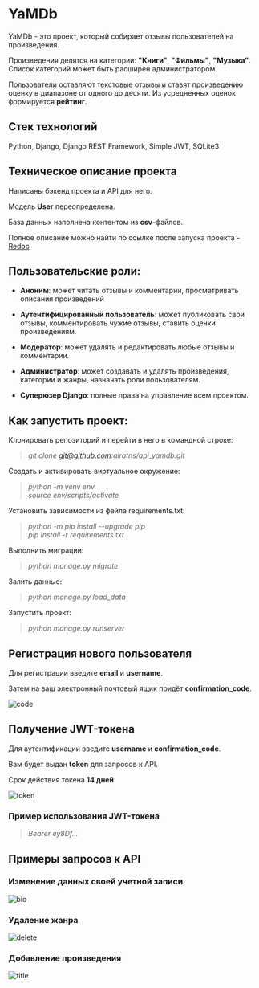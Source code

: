 # YaMDb

YaMDb - это проект, который собирает отзывы пользователей на произведения.

Произведения делятся на категории: **"Книги"**, **"Фильмы"**, **"Музыка"**. Список категорий может быть расширен администратором.

Пользователи оставляют текстовые отзывы и ставят произведению оценку в диапазоне от одного до десяти. Из усредненных оценок формируется **рейтинг**.

## **Стек технологий**

Python, Django, Django REST Framework, Simple JWT, SQLite3

## **Техническое описание проекта**

Написаны бэкенд проекта и API для него.

Модель **User** переопределена.

База данных наполнена контентом из **csv**-файлов. 

Полное описание можно найти по ссылке после запуска проекта - <a href="http://127.0.0.1:8000/redoc" target="_blank">Redoc</a>

## **Пользовательские роли:**

* **Аноним**: может читать отзывы и комментарии, просматривать описания произведений

* **Аутентифицированный пользователь**: может публиковать свои отзывы, комментировать чужие отзывы, ставить оценки произведениям.

* **Модератор**: может удалять и редактировать любые отзывы и комментарии.

* **Администратор**: может создавать и удалять произведения, категории и жанры, назначать роли пользователям.

* **Суперюзер Django**: полные права на управление всем проектом.

## **Как запустить проект:**

Клонировать репозиторий и перейти в него в командной строке:

>*git clone git@github.com:airatns/api_yamdb.git*

Cоздать и активировать виртуальное окружение:

>*python -m venv env* \
>*source env/scripts/activate*

Установить зависимости из файла requirements.txt:

>*python -m pip install --upgrade pip* \
>*pip install -r requirements.txt*

Выполнить миграции:

>*python manage.py migrate*

Залить данные:

>*python manage.py load_data*

Запустить проект:

>*python manage.py runserver*

## **Регистрация нового пользователя**
Для регистрации введите **email** и **username**.

Затем на ваш электронный почтовый ящик придёт **confirmation_code**.

![code](https://user-images.githubusercontent.com/96816183/182865245-3efea538-0ec7-4d16-b8cc-a2a16c1edff4.png)

## **Получение JWT-токена**
Для аутентификации введите **username** и **confirmation_code**.

Вам будет выдан **token** для запросов к API.

Срок действия токена **14 дней**.

![token](https://user-images.githubusercontent.com/96816183/182865510-7f50333d-cf47-40d5-926d-5bcecbb2081d.png)

### **Пример использования JWT-токена**

>*Bearer ey8Df...*


## **Примеры запросов к API**

### **Изменение данных своей учетной записи**

![bio](https://user-images.githubusercontent.com/96816183/182865718-c9ba2d37-d00f-4a6f-8ecd-eb06a9376adc.png)

### **Удаление жанра**

![delete](https://user-images.githubusercontent.com/96816183/182865799-c96ff4d1-be79-4d89-ac7f-2f440c695f8b.png)

### **Добавление произведения**

![title](https://user-images.githubusercontent.com/96816183/182866123-b80f1a88-dbd5-497b-bb0d-4248252db3d9.png)
